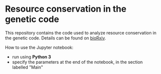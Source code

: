 # Resource conservation in the genetic code

This repository contains the code used to analyze resource conservation in the genetic code. Details can be found on [bioRxiv](https://www.biorxiv.org/content/10.1101/2021.02.04.429873v1).

How to use the Jupyter notebook: 
* run using **Python 3**
* specify the parameters at the end of the notebook, in the section labelled "Main"
